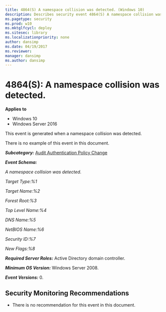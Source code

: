 ```yaml
---
title: 4864(S) A namespace collision was detected. (Windows 10)
description: Describes security event 4864(S) A namespace collision was detected.
ms.pagetype: security
ms.prod: w10
ms.mktglfcycl: deploy
ms.sitesec: library
ms.localizationpriority: none
author: dansimp
ms.date: 04/19/2017
ms.reviewer:
manager: dansimp
ms.author: dansimp
---
```


# 4864(S): A namespace collision was detected.

**Applies to**
-   Windows 10
-   Windows Server 2016


This event is generated when a namespace collision was detected.

There is no example of this event in this document.

***Subcategory:***&nbsp;[Audit Authentication Policy Change](audit-authentication-policy-change.md)

***Event Schema:***

*A namespace collision was detected.*

*Target Type:%1*

*Target Name:%2*

*Forest Root:%3*

*Top Level Name:%4*

*DNS Name:%5*

*NetBIOS Name:%6*

*Security ID:%7*

*New Flags:%8*

***Required Server Roles:*** Active Directory domain controller.

***Minimum OS Version:*** Windows Server 2008.

***Event Versions:*** 0.

## Security Monitoring Recommendations

-   There is no recommendation for this event in this document.

